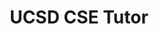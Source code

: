 ---
title: UCSD CSE Tutor
shortDescription: "I also worked here, it was nice"
year: "2021"
skills: ["some", "more"]
color1: "blue"
color2: "orange"
color3: "red"
colorBkg1: "#202020"
colorBkg2: "#202020"
colorTxt1: "#FFF"
colorTxt2: "#FFF"
backgroundPatternSrc: "assets/images/tutoring/icon-ucsd.png"
mainImageSrc: "assets/images/tutoring/preview-ucsd.jpg"
font: "montserrat"
class: "tutor"
headerImgSrc: ""
---